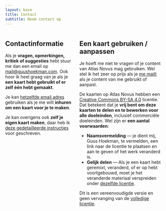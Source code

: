 ```yaml
---
layout: base
title: Contact
subtitle: Neem contact op
---
```

<section class="section content">
  <div class="container">
    <div class="columns">
      <div class="column is-half">
        <h2 class="title">Contactinformatie</h2>
        <p>Als je <b>vragen, opmerkingen, kritiek of suggesties</b> hebt stuur me dan een email op <a href="mailto:mail@guushoekman.com">mail@guushoekman.com</a>. Ook hoor ik heel graag van je als je <b>een kaart hebt gebruikt of er zelf één hebt gemaakt</b>.</p>
        <p>Je kan <a href="mailto:mail@guushoekman.com">hetzelfde email adres</a> gebruiken als je me wilt <b>inhuren om een kaart voor je te maken</b>.</p>
        <p>Je kan overigens ook <b>zelf je eigen kaart maken</b>, daar heb ik <a href="make-your-own.html">deze gedetailleerde instructies</a> voor geschreven.</p>
      </div>
      <div class="column is-half">
        <h2 class="title">Een kaart gebruiken / aanpassen</h2>
        <p>Je hoeft me niet te vragen of je content van Atlas Novus mag gebruiken. Wel stel ik het zeer op prijs als je <a href="mailto:mail@guushoekman.com">me mailt</a> als je content van me gebruikt of aanpast.</p>
        <p>De kaarten op Atlas Novus hebben een <a target="_blank" href="https://creativecommons.org/licenses/by-sa/4.0/deed.nl">Creative Commons BY-SA 4.0</a> licentie. Dat betekent dat je <b>vrij bent om deze kaarten te delen en te bewerken voor alle doeleinden</b>, inclusief commerciële doeleinden. Wel zijn er <b>een aantal voorwaarden</b>:</p>
        <ul>
          <li><b>Naamsvermelding</b> — je dient mij, Guus Hoekman, te vermelden, een link naar de licentie te plaatsen en aan te geven of het werk veranderd is.</li>
          <li><b>Gelijk delen</b> — Als je een kaart hebt geremixt, veranderd, of er op hebt voortgebouwd, moet je het veranderde materiaal verspreiden onder <a target="_blank" href="https://creativecommons.org/licenses/by-sa/4.0/deed.nl">dezelfde licentie</a>.</li>
        </ul>
        <p>Dit is een vereenvoudigde versie en geen vervanging van de <a target="_blank" href="https://creativecommons.org/licenses/by-sa/4.0/legalcode.nl">volledige licentie</a>.</p>
      </div>
    </div>
  </div>
</section>